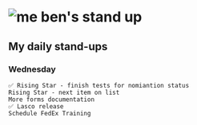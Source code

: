 # ![me](https://avatars2.githubusercontent.com/u/5232044?s=50&v=4) ben's stand up

## My daily stand-ups
 
### Wednesday

    ✅ Rising Star - finish tests for nomiantion status
    Rising Star - next item on list
    More forms documentation
    ✅ Lasco release
    Schedule FedEx Training
